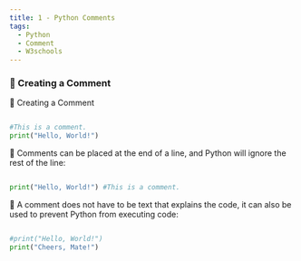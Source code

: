 ```yaml
---
title: 1 - Python Comments
tags:
  - Python
  - Comment
  - W3schools
---
```


### 💬 Creating a Comment

📝 Creating a Comment

```python

#This is a comment.
print("Hello, World!")

```
📝 Comments can be placed at the end of a line, and Python will ignore the rest of the line:

```python

print("Hello, World!") #This is a comment.
```

📝 A comment does not have to be text that explains the code, it can also be used to prevent Python from executing code:


```python

#print("Hello, World!")
print("Cheers, Mate!")

```
